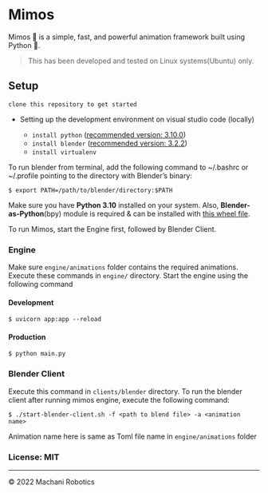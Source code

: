 # Mimos

Mimos 👾 is a simple, fast, and powerful animation framework built using Python 🐍.

> This has been developed and tested on Linux systems(Ubuntu) only.

## Setup

`clone this repository to get started`

- Setting up the development environment on visual studio code (locally)

  - `install python` ([recommended version: 3.10.0](https://www.python.org/downloads/release/python-3100/))
  - `install blender` ([recommended version: 3.2.2](https://www.blender.org/download/releases/3-2/))
  - `install virtualenv`

To run blender from terminal, add the following command to ~/.bashrc or ~/.profile pointing to the directory with Blender’s binary:

```
$ export PATH=/path/to/blender/directory:$PATH
```

Make sure you have **Python 3.10** installed on your system. Also, **Blender-as-Python**(bpy) module is required & can be installed with [this wheel file](https://drive.google.com/drive/folders/1y9VGD_-fZwuAUEcKxiCc2DUrJqjhsJIR?usp=sharing). 

To run Mimos, start the Engine first, followed by Blender Client.

### Engine

Make sure `engine/animations` folder contains the required animations. Execute these commands in `engine/` directory.
Start the engine using the following command

#### Development

```
$ uvicorn app:app --reload
```

#### Production

```
$ python main.py
```

### Blender Client

Execute this command in `clients/blender` directory. To run the blender client after running mimos engine, execute the following command:

```
$ ./start-blender-client.sh -f <path to blend file> -a <animation name>
```

Animation name here is same as Toml file name in `engine/animations` folder

### License: MIT

---

© 2022 Machani Robotics
